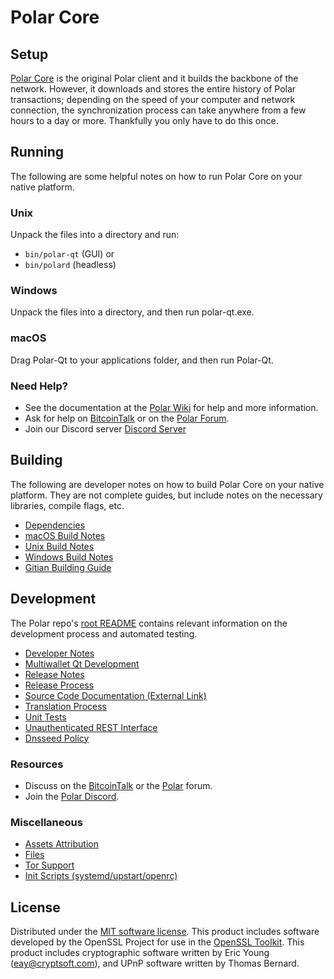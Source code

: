 Polar Core
=============

Setup
---------------------
[Polar Core](http://polar.org/wallet) is the original Polar client and it builds the backbone of the network. However, it downloads and stores the entire history of Polar transactions; depending on the speed of your computer and network connection, the synchronization process can take anywhere from a few hours to a day or more. Thankfully you only have to do this once.

Running
---------------------
The following are some helpful notes on how to run Polar Core on your native platform.

### Unix

Unpack the files into a directory and run:

- `bin/polar-qt` (GUI) or
- `bin/polard` (headless)

### Windows

Unpack the files into a directory, and then run polar-qt.exe.

### macOS

Drag Polar-Qt to your applications folder, and then run Polar-Qt.

### Need Help?

* See the documentation at the [Polar Wiki](https://github.com/Polar-Project/Polar/wiki)
for help and more information.
* Ask for help on [BitcoinTalk](https://bitcointalk.org/index.php?topic=1262920.0) or on the [Polar Forum](http://forum.polar.org/).
* Join our Discord server [Discord Server](https://discord.polar.org)

Building
---------------------
The following are developer notes on how to build Polar Core on your native platform. They are not complete guides, but include notes on the necessary libraries, compile flags, etc.

- [Dependencies](dependencies.md)
- [macOS Build Notes](build-osx.md)
- [Unix Build Notes](build-unix.md)
- [Windows Build Notes](build-windows.md)
- [Gitian Building Guide](gitian-building.md)

Development
---------------------
The Polar repo's [root README](/README.md) contains relevant information on the development process and automated testing.

- [Developer Notes](developer-notes.md)
- [Multiwallet Qt Development](multiwallet-qt.md)
- [Release Notes](release-notes.md)
- [Release Process](release-process.md)
- [Source Code Documentation (External Link)](https://www.fuzzbawls.pw/polar/doxygen/)
- [Translation Process](translation_process.md)
- [Unit Tests](unit-tests.md)
- [Unauthenticated REST Interface](REST-interface.md)
- [Dnsseed Policy](dnsseed-policy.md)

### Resources
* Discuss on the [BitcoinTalk](https://bitcointalk.org/index.php?topic=1262920.0) or the [Polar](http://forum.polar.org/) forum.
* Join the [Polar Discord](https://discord.polar.org).

### Miscellaneous
- [Assets Attribution](assets-attribution.md)
- [Files](files.md)
- [Tor Support](tor.md)
- [Init Scripts (systemd/upstart/openrc)](init.md)

License
---------------------
Distributed under the [MIT software license](/COPYING).
This product includes software developed by the OpenSSL Project for use in the [OpenSSL Toolkit](https://www.openssl.org/). This product includes
cryptographic software written by Eric Young ([eay@cryptsoft.com](mailto:eay@cryptsoft.com)), and UPnP software written by Thomas Bernard.
